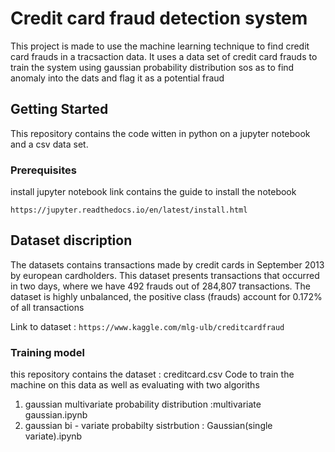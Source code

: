 # Credit card fraud detection system  

This project is made to  use the machine learning technique to find credit card frauds in a tracsaction data. It uses a data set of credit card frauds to train the system using gaussian probability distribution sos as to find anomaly into the dats and flag it as a potential fraud

## Getting Started

This repository contains the code witten in python on a jupyter notebook and a csv data set.

### Prerequisites

install jupyter notebook
link contains the guide to install the notebook
```
https://jupyter.readthedocs.io/en/latest/install.html
```

## Dataset discription

The datasets contains transactions made by credit cards in September 2013 by european cardholders. This dataset presents transactions that occurred in two days, where we have 492 frauds out of 284,807 transactions. The dataset is highly unbalanced, the positive class (frauds) account for 0.172% of all transactions

Link to dataset :
```https://www.kaggle.com/mlg-ulb/creditcardfraud```

### Training model

this repository contains the dataset : creditcard.csv
Code to train the machine on this data as well as evaluating with two algoriths
1. gaussian multivariate probability distribution :multivariate gaussian.ipynb
2. gaussian bi - variate probabilty sistrbution : Gaussian(single variate).ipynb
